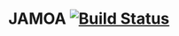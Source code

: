 JAMOA                                                                                     [![Build Status](https://travis-ci.org/KaminoCoding/JAMOA.svg?branch=master)](https://travis-ci.org/KaminoCoding/JAMOA)
=====
